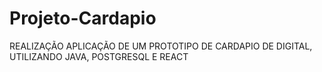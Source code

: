 # Projeto-Cardapio
REALIZAÇÃO APLICAÇÃO DE UM PROTOTIPO DE CARDAPIO DE DIGITAL, UTILIZANDO JAVA, POSTGRESQL E REACT
